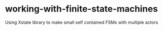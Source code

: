 # working-with-finite-state-machines
Using Xstate library to make small self contained FSMs with multiple actors

